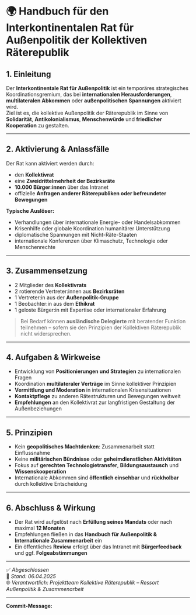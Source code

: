 <!--
Autor: Fabio Weidner
Version: 1.0
Sektion: Politik & Verwaltung – Sonderräte
Veröffentlichung: April 2025
-->

# 🌍 Handbuch für den Interkontinentalen Rat für Außenpolitik der Kollektiven Räterepublik

## 1. Einleitung

Der **Interkontinentale Rat für Außenpolitik** ist ein temporäres strategisches Koordinationsgremium, das bei **internationalen Herausforderungen**, **multilateralen Abkommen** oder **außenpolitischen Spannungen** aktiviert wird.  
Ziel ist es, die kollektive Außenpolitik der Räterepublik im Sinne von **Solidarität**, **Antikolonialismus**, **Menschenwürde** und **friedlicher Kooperation** zu gestalten.

---

## 2. Aktivierung & Anlassfälle

Der Rat kann aktiviert werden durch:
- den **Kollektivrat**
- eine **Zweidrittelmehrheit der Bezirksräte**
- **10.000 Bürger:innen** über das Intranet
- offizielle **Anfragen anderer Räterepubliken oder befreundeter Bewegungen**

**Typische Auslöser:**
- Verhandlungen über internationale Energie- oder Handelsabkommen
- Krisenhilfe oder globale Koordination humanitärer Unterstützung
- diplomatische Spannungen mit Nicht-Räte-Staaten
- internationale Konferenzen über Klimaschutz, Technologie oder Menschenrechte

---

## 3. Zusammensetzung

- 2 Mitglieder des **Kollektivrats**
- 2 rotierende Vertreter:innen aus **Bezirksräten**
- 1 Vertreter:in aus der **Außenpolitik-Gruppe**
- 1 Beobachter:in aus dem **Ethikrat**
- 1 geloste Bürger:in mit Expertise oder internationaler Erfahrung

> Bei Bedarf können **ausländische Delegierte** mit beratender Funktion teilnehmen – sofern sie den Prinzipien der Kollektiven Räterepublik nicht widersprechen.

---

## 4. Aufgaben & Wirkweise

- Entwicklung von **Positionierungen und Strategien** zu internationalen Fragen
- Koordination **multilateraler Verträge** im Sinne kollektiver Prinzipien
- **Vermittlung und Moderation** in internationalen Krisensituationen
- **Kontaktpflege** zu anderen Rätestrukturen und Bewegungen weltweit
- **Empfehlungen** an den Kollektivrat zur langfristigen Gestaltung der Außenbeziehungen

---

## 5. Prinzipien

- Kein **geopolitisches Machtdenken**: Zusammenarbeit statt Einflussnahme
- Keine **militärischen Bündnisse** oder **geheimdienstlichen Aktivitäten**
- Fokus auf **gerechten Technologietransfer**, **Bildungsaustausch** und **Wissenskooperation**
- Internationale Abkommen sind **öffentlich einsehbar** und **rückholbar** durch kollektive Entscheidung

---

## 6. Abschluss & Wirkung

- Der Rat wird aufgelöst nach **Erfüllung seines Mandats** oder nach maximal **12 Monaten**
- Empfehlungen fließen in das **Handbuch für Außenpolitik & Internationale Zusammenarbeit** ein
- Ein öffentliches **Review** erfolgt über das Intranet mit **Bürgerfeedback** und ggf. **Folgeabstimmungen**

---

✅ *Abgeschlossen*  
📅 *Stand: 06.04.2025*  
🌐 *Verantwortlich: Projektteam Kollektive Räterepublik – Ressort Außenpolitik & Zusammenarbeit*

---

**Commit-Message:**  
